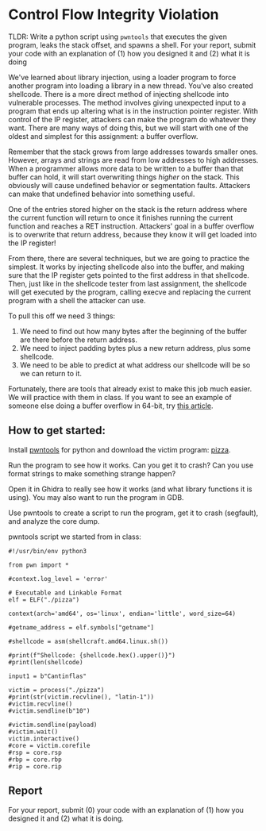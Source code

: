 # Control Flow Integrity Violation

TLDR: Write a python script using `pwntools` that executes the given program, leaks the stack offset, and spawns a shell. For your report, submit your code with an explanation of (1) how you designed it and (2) what it is doing

We've learned about library injection, using a loader program to force another program into loading a library in a new thread. You've also created shellcode. There is a more direct method of injecting shellcode into vulnerable processes. The method involves giving unexpected input to a program that ends up altering what is in the instruction pointer register. With control of the IP register, attackers can make the program do whatever they want. There are many ways of doing this, but we will start with one of the oldest and simplest for this assignment: a buffer overflow.

Remember that the stack grows from large addresses towards smaller ones. However, arrays and strings are read from low addresses to high addresses. When a programmer allows more data to be written to a buffer than that buffer can hold, it will start overwriting things *higher* on the stack. This obviously will cause undefined behavior or segmentation faults. Attackers can make that undefined behavior into something useful.

One of the entries stored higher on the stack is the return address where the current function will return to once it finishes running the current function and reaches a RET instruction. Attackers' goal in a buffer overflow is to overwrite that return address, because they know it will get loaded into the IP register!

From there, there are several techniques, but we are going to practice the simplest. It works by injecting shellcode also into the buffer, and making sure that the IP register gets pointed to the first address in that shellcode. Then, just like in the shellcode tester from last assignment, the shellcode will get executed by the program, calling execve and replacing the current program with a shell the attacker can use.

To pull this off we need 3 things:

1. We need to find out how many bytes after the beginning of the buffer are there before the return address.
2. We need to inject padding bytes plus a new return address, plus some shellcode.
3. We need to be able to predict at what address our shellcode will be so we can return to it.

Fortunately, there are tools that already exist to make this job much easier. We will practice with them in class. If you want to see an example of someone else doing a buffer overflow in 64-bit, try [this article](https://medium.com/@two06/solving-a-simple-buffer-overflow-with-pwntools-575a37e4ddb1).

## How to get started:

Install [pwntools](https://docs.pwntools.com/en/stable/) for python and download the victim program: [pizza](#ref?).

Run the program to see how it works. Can you get it to crash? Can you use format strings to make something strange happen?

Open it in Ghidra to really see how it works (and what library functions it is using). You may also want to run the program in GDB.

Use pwntools to create a script to run the program, get it to crash (segfault), and analyze the core dump. 

pwntools script we started from in class:

```
#!/usr/bin/env python3

from pwn import *

#context.log_level = 'error'

# Executable and Linkable Format
elf = ELF("./pizza")

context(arch='amd64', os='linux', endian='little', word_size=64)

#getname_address = elf.symbols["getname"]

#shellcode = asm(shellcraft.amd64.linux.sh())

#print(f"Shellcode: {shellcode.hex().upper()}")
#print(len(shellcode)

input1 = b"Cantinflas"

victim = process("./pizza")
#print(str(victim.recvline(), "latin-1"))
#victim.recvline()
#victim.sendline(b"10")

#victim.sendline(payload)
#victim.wait()
victim.interactive()
#core = victim.corefile
#rsp = core.rsp
#rbp = core.rbp
#rip = core.rip
```

## Report

For your report, submit (0) your code with an explanation of (1) how you designed it and (2) what it is doing.